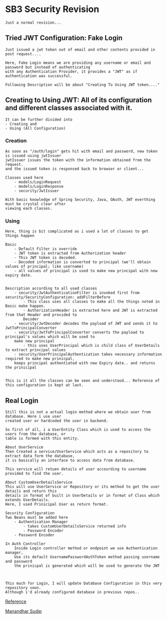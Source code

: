 # SB3 Security Revision
    Just a normal revision...


## Tried JWT Configuration: Fake Login
    Just issued a jwt token out of email and other contents provided in post request....

    Here, Fake Login means we are providing any username or email and password but instead of authenticating 
    with any Authentication Provider, it provides a "JWT" as if authentication was successful.

    Following Description will be about "Creating To Using JWT token...."

## Creating to Using JWT: All of its configuration and different classes associated with it.
    It can be further divided into 
    - Creating and
    - Using (All Configuration)


### Creation
    As soon as "/auth/login" gets hit with email and password, new token is issued using jwtIssuer
    jwtIssuer issues the token with the information obtained from the request.
    and the issued token is responsed back to browser or client...

    Classes used here
        - models/LoginRequest
        - models/LoginResponse
        - security/JwtIssuer

    With basic knowledge of Spring Security, Java, OAuth, JWT everthing must be crystal clear after
    viewing each classes.


### Using
    Here, thing is bit complicated as i used a lot of classes to get things happen

    Basic
        - Default Filter is override
        - JWT token is extracted from Authorization header
        - This JWT token is decoded.
        - Decoded information is converted to principal (we'll obtain values of principal; like username)
        - all values of principal is used to make new principal with new expiry date.


    Description according to all used classes
        - security/JwtAuthenticationFilter is invoked first from security/SecurityConfiguration: addFilterBefore
            - This class uses all classes to make all the things noted in Basic make happen.
            - AuthorizationHeader is extracted here and JWT is extracted from that Header and provided to
            Decoder
        - security/JwtDecoder decodes the payload of JWT and sends it to JwtToPrincipalConverter
        - security/JwtToPrincipalConverter converts the payload to principal's values which will be used to
        make new principal
            - this uses UserPrincipal which is child class of UserDetails to extract principal values
        - security/UserPrincipalAuthentication takes necessary information required to make new prinicpal,
        keeps principal authentiated with new Expiry date.. and returns the prinicipal


    This is it all the classes can be seen and understood... Reference of this configuration is kept at last.

## Real Login
    Still this is not a actual login method where we obtain user from database. Here i use user
    created user or hardcoded the user in backend.

    So first of all, i a UserEntity Class which is used to access the users from the database, or
    table is formed with this entity.

    About UserService
    Then Created a service/UserService which acts as a repository to extract data form the database,
    it is basically an interface to access data from database.

    This service will retuen details of user accourding to username provided to find the user.

    About CustomUserDetailsService
    This will use UserService or Repository or its method to get the user details and return this
    details in format of built in UserDetails or in format of Class which extends UserDetails.
    Here, I used Prinicipal User as return format.

    Security Configuration
    Two Beans must be added here
        - Authentication Manager
            - takes CustomUserDetailsService returned info
            - Password Encoder
        - Password Encoder

    In Auth Controller
        Inside Login controller method or endpoint we use Authentication manager,
        Use its default UsernamePasswordAuthToken method passing username and password
        the prinicpal is generated which will be used to generate the JWT



    This much for Login, I will update Database Configuration in this very repository soon.
    Although i'd already configured database in previous repos..

[Reference](https://www.youtube.com/playlist?list=PLVuqGBBX_tP3KmownF68ifFmgPQt-ujBg)


[Manandhar Sudip](https://manandharsudip.com.np)